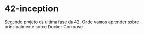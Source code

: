 # 42-inception
Segundo projeto da ultima fase da 42. Onde vamos aprender sobre principalmente sobre Docker Compose
